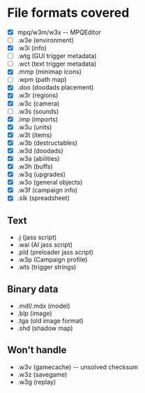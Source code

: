 # File formats covered
- [x] mpq/w3m/w3x -- MPQEditor
- [ ] .w3e (environment)
- [x] .w3i (info)
- [ ] .wtg (GUI trigger metadata)
- [ ] .wct (text trigger metadata)
- [x] .mmp (minimap icons)
- [ ] .wpm (path map)
- [x] .doo (doodads placement)
- [x] .w3r (regions)
- [x] .w3c (camera)
- [ ] .w3s (sounds)
- [x] .imp (imports)
- [x] .w3u (units)
- [x] .w3t (items)
- [x] .w3b (destructables)
- [x] .w3d (doodads)
- [x] .w3a (abilities)
- [x] .w3h (buffs)
- [x] .w3q (upgrades)
- [x] .w3o (general objects)
- [x] .w3f (campaign info)
- [x] .slk (spreadsheet)

## Text
* .j (jass script)
* .wai (AI jass script)
* .pld (preloader jass script)
* .w3p (Campaign profile)
* .wts (trigger strings)

## Binary data
* .mdl/.mdx (model)
* .blp (image)
* .tga (old image format)
* .shd (shadow map)

## Won't handle
* .w3v (gamecache) -- unsolved checksum
* .w3z (savegame)
* .w3g (replay)
